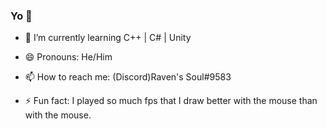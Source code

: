 ### Yo 👋


- 🌱 I’m currently learning C++ | C# | Unity

- 😄 Pronouns: He/Him
- 📫 How to reach me: (Discord)Raven's Soul#9583
- ⚡ Fun fact: I played so much fps that I draw better with the mouse than with the mouse.

<!-- - 🔭 I’m currently working on some private project!-->
<!-- - 👯 I’m looking to collaborate on ...
- 🤔 I’m looking for help with ...  
- 💬 Ask me about ... -->
